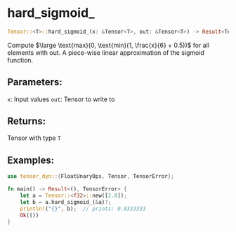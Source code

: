 # hard_sigmoid_
```rust
Tensor::<T>::hard_sigmoid_(x: &Tensor<T>, out: &Tensor<T>) -> Result<Tensor<T>, TensorError>
```
Compute $\large \text{max}(0, \text{min}(1, \frac{x}{6} + 0.5))$ for all elements with out. A piece-wise linear approximation of the sigmoid function.

## Parameters:
`x`: Input values
`out`: Tensor to write to

## Returns:
Tensor with type `T`

## Examples:
```rust
use tensor_dyn::{FloatUnaryOps, Tensor, TensorError};

fn main() -> Result<(), TensorError> {
    let a = Tensor::<f32>::new([2.0]);
    let b = a.hard_sigmoid_(&a)?;
    println!("{}", b);  // prints: 0.8333333
    Ok(())
}
```
